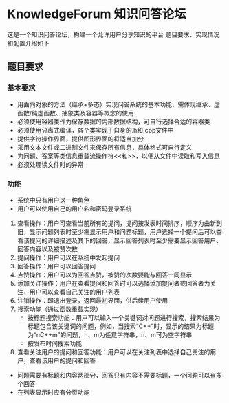 # KnowledgeForum 知识问答论坛
这是一个知识问答论坛，构建一个允许用户分享知识的平台
题目要求、实现情况和配置介绍如下
## 题目要求
### 基本要求
- 用面向对象的方法（继承+多态）实现问答系统的基本功能，需体现继承、虚函数/纯虚函数、抽象类及容器等概念的使用
- 必须使用容器类作为保存数据的内部数据结构，可自行选择合适的容器类
- 必须使用分离式编译，各个类实现于自身的.h和.cpp文件中
- 提供字符操作界面，提供图形界面的将适当加分
- 采用文本文件或二进制文件来保存所有信息，具体格式可自行定义
- 为问题、答案等类信息重载流操作符<<和>>，以便从文件中读取和写入信息
-	必须处理读文件时的异常
### 功能
- 系统中只有用户这一种角色  
- 用户可以使用自己的用户名和密码登录系统
1.	查看操作：用户可查看当前所有的提问，提问按发表时间排序，顺序为由新到旧，显示问题列表时至少需显示用户和问题标题，用户选择一个提问后可以查看该提问的详细描述及其下的回答，显示回答列表时至少需要显示回答用户、回答内容以及被赞次数
2.	提问操作：用户可以在系统中发起提问
3.	回答操作：用户可以回答提问
4.	点赞操作：用户可以为回答点赞，被赞的次数要能与回答一同显示
5.	添加关注操作：用户在查看提问和回答时可以选择添加提问者或回答者为关注，用户可以查看自己关注的用户列表
6.	注销操作：即退出登录，返回最初界面，供后续用户使用  
7.	搜索功能（通过函数重载实现）
    * 按标题搜索功能：用户可以输入一个关键词对问题进行搜索，搜索结果为标题包含该关键词的问题，例如，当搜索“C++”时，显示的结果为标题为“nC++m”的问题，n、m为任意字符串，n、m可为空字符串
    * 按发布时间搜索功能
8.	查看关注用户的提问和回答功能：用户可以在关注列表中选择自己关注的用户，查看该用户的提问和回答
- 问题需要有标题和内容两部分，回答只有内容不需要标题，一个问题可以有多个回答  
- 在列表显示时应有分页功能    






